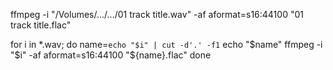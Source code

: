 ffmpeg -i "/Volumes/.../.../01 track title.wav" -af aformat=s16:44100 "01 track title.flac"

for i in *.wav;
  do name=`echo "$i" | cut -d'.' -f1`
  echo "$name"
  ffmpeg -i "$i" -af aformat=s16:44100 "${name}.flac"
done
